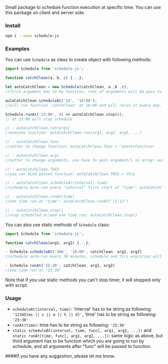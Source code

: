 Small package to schedule function execution at specific time.
You can use this package on client and server side.

### Install
~~~sh
npm i --save schedule-js
~~~

### Examples

You can use ```Schedule``` as class to create object with following methods:
~~~js
import Schedule from 'schedule-js';

function catchClean(a, b, c) {...};

let autoCatchClean = new Schedule(catchClean, a ,b ,c); 
//first argument has to be function, rest of arguments will be pass to function

autoCatchClean.scheduleAt('1d', '18:00');
//will run function 'catchClean' at 18:00 and will rerun it every day.

Schedule.runAt('23:00', () => autoCatchClean.stop());
// at 23:00 will stop schedule

// - autoCatchClean.run(args) 
//execute function: autoCatchClean.run(arg1, arg2, arg3, ...) 

// - autoCatchClean.func 
//setter to change function: autoCatchClean.func = 'anoterFunction'

// - autoCatchClean.args 
//setter to change arguments, you have to pass argument/s in array: autoCatchClean.args = [arg1, arg2, arg3]

// - autoCatchClean.THIS 
//you can bind passed function: autoCatchClean.THIS = this

// - autoCatchClean.scheduleAt(interval, time) 
//schedule auto-run every "interval" first start at "time": autoCatchClean.scheduleAt('20s', '17:15')

// - autoCatchClean.runAt(time) 
//one time run at "time": autoCatchClean.runAt('12:12')

// - autoCatchClean.stop() 
//stop scheduled or/and one time run: autoCatchClean.stop()
~~~

You can also use static methods  of ```Schedule``` class:
~~~js
import Schedule from 'schedule-js';

function catchClean(arg1, arg2) {...};

- Schedule.scheduleAt('30m', '18:00', catchClean, arg1, arg2) 
//schedule auto-run every 30 minutes, schedule and firs ececution will be at 18:00

- Schedule.runAt('22:30', catchClean, arg1, arg2) 
//one time run at "22:30"
~~~

Note that if you use static methods you can't stop timer, it will stopped only with script.

### Usage

- ```scheduleAt(interval, time)```: 'interval' has to be string as following: ```'12345[ms || s || m || h || d]'```, 'time' has to be string as following: ```'23:30'```
- ```runAt(time)```: time has to be string as following: ```'23:30'```
- ```static scheduleAt(interval, time, func[, arg1, arg2, ...])``` and ```static runAt(time, func[, arg1, arg2, ...])```: same logic as above, but third argument has to be function which you are going to run by schedule, and all arguments after "func" will be passed to function.

####If you have any suggestion, please let me know.